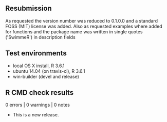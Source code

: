 ## Resubmission
As requested the version number was reduced to 0.1.0.0 and a standard FOSS (MIT) license was added.
Also as requested examples where added for functions and the package name was written in single quotes ('SwimmeR') in description fields

## Test environments
* local OS X install, R 3.6.1
* ubuntu 14.04 (on travis-ci), R 3.6.1
* win-builder (devel and release)

## R CMD check results

0 errors | 0 warnings | 0 notes

* This is a new release.
